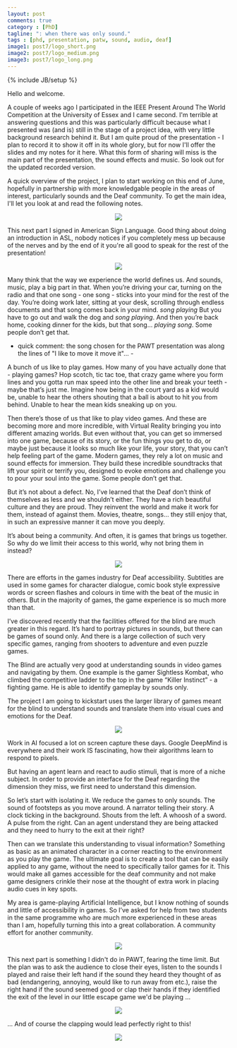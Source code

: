 ```yaml
---
layout: post
comments: true
category : [PhD]
tagline: ": when there was only sound."
tags : [phd, presentation, patw, sound, audio, deaf]
image1: post7/logo_short.png
image2: post7/logo_medium.png
image3: post7/logo_long.png
---
```

{% include JB/setup %}

Hello and welcome. 

A couple of weeks ago I participated in the IEEE Present Around The World Competition at the University of Essex and I came second. I'm terrible at answering questions and this was particularly difficult because what I presented was (and is) still in the stage of a project idea, with very little background research behind it. But I am quite proud of the presentation - I plan to record it to show it off in its whole glory, but for now I'll offer the slides and my notes for it here. What this form of sharing will miss is the main part of the presentation, the sound effects and music. So look out for the updated recorded version.

A quick overview of the project, I plan to start working on this end of June, hopefully in partnership with more knowledgable people in the areas of interest, particularly sounds and the Deaf community. To get the main idea, I'll let you look at and read the following notes.

<center><img src="{{ site.url }}/assets/images/post7/pres/Slide1.PNG"/></center>

This next part I signed in American Sign Language. Good thing about doing an introduction in ASL, nobody notices if you completely mess up because of the nerves and by the end of it you're all good to speak for the rest of the presentation!

<center><img src="{{ site.url }}/assets/images/post7/pres/Slide2.PNG"/></center>

Many think that the way we experience the world defines us. And sounds, music, play a big part in that. When you’re driving your car, turning on the radio and that one song - one song - sticks into your mind for the rest of the day. You’re doing work later, sitting at your desk, scrolling through endless documents and that song comes back in your mind. *song playing* But you have to go out and walk the dog and *song playing*. And then you’re back home, cooking dinner for the kids, but that song… *playing song*. Some people don’t get that.

- quick comment: the song chosen for the PAWT presentation was along the lines of "I like to move it move it"... -

A bunch of us like to play games. How many of you have actually done that - playing games? Hop scotch, tic tac toe, that crazy game where you form lines and you gotta run max speed into the other line and break your teeth - maybe that’s just me. Imagine how being in the court yard as a kid would be, unable to hear the others shouting that a ball is about to hit you from behind. Unable to hear the mean kids sneaking up on you.

Then there’s those of us that like to play video games. And these are becoming more and more incredible, with Virtual Reality bringing you into different amazing worlds. But even without that, you can get so immersed into one game, because of its story, or the fun things you get to do, or maybe just because it looks so much like your life, your story, that you can’t help feeling part of the game. Modern games, they rely a lot on music and sound effects for immersion. They build these incredible soundtracks that lift your spirit or terrify you, designed to evoke emotions and challenge you to pour your soul into the game. Some people don’t get that.

But it’s not about a defect. No, I’ve learned that the Deaf don’t think of themselves as less and we shouldn’t either. They have a rich beautiful culture and they are proud. They reinvent the world and make it work for them, instead of against them. Movies, theatre, songs… they still enjoy that, in such an expressive manner it can move you deeply.

It’s about being a community. And often, it is games that brings us together. So why do we limit their access to this world, why not bring them in instead?

<center><img src="{{ site.url }}/assets/images/post7/pres/Slide3.PNG"/></center>

There are efforts in the games industry for Deaf accessibility. Subtitles are used in some games for character dialogue, comic book style expressive words or screen flashes and colours in time with the beat of the music in others. But in the majority of games, the game experience is so much more than that.

I’ve discovered recently that the facilities offered for the blind are much greater in this regard. It’s hard to portray pictures in sounds, but there can be games of sound only. And there is a large collection of such very specific games, ranging from shooters to adventure and even puzzle games.

The Blind are actually very good at understanding sounds in video games and navigating by them. One example is the gamer Sightless Kombat, who climbed the competitive ladder to the top in the game “Killer Instinct” - a fighting game. He is able to identify gameplay by sounds only.

The project I am going to kickstart uses the larger library of games meant for the blind to understand sounds and translate them into visual cues and emotions for the Deaf.

<center><img src="{{ site.url }}/assets/images/post7/pres/Slide4.PNG"/></center>

Work in AI focused a lot on screen capture these days. Google DeepMind is everywhere and their work IS fascinating, how their algorithms learn to respond to pixels.

But having an agent learn and react to audio stimuli, that is more of a niche subject. In order to provide an interface for the Deaf regarding the dimension they miss, we first need to understand this dimension.

So let’s start with isolating it. We reduce the games to only sounds. The sound of footsteps as you move around. A narrator telling their story. A clock ticking in the background. Shouts from the left. A whoosh of a sword. A pulse from the right. Can an agent understand they are being attacked and they need to hurry to the exit at their right?

Then can we translate this understanding to visual information? Something as basic as an animated character in a corner reacting to the environment as you play the game. The ultimate goal is to create a tool that can be easily applied to any game, without the need to specifically tailor games for it. This would make all games accessible for the deaf community and not make game designers crinkle their nose at the thought of extra work in placing audio cues in key spots.

My area is game-playing Artificial Intelligence, but I know nothing of sounds and little of accessibility in games. So I’ve asked for help from two students in the same programme who are much more experienced in these areas than I am, hopefully turning this into a great collaboration. A community effort for another community.

<center><img src="{{ site.url }}/assets/images/post7/pres/Slide5.PNG"/></center>

This next part is something I didn't do in PAWT, fearing the time limit. But the plan was to ask the audience to close their eyes, listen to the sounds I played and raise their left hand if the sound they heard they thought of as bad (endangering, annoying, would like to run away from etc.), raise the right hand if the sound seemed good or clap their hands if they identified the exit of the level in our little escape game we'd be playing ...

<center><img src="{{ site.url }}/assets/images/post7/pres/Slide6.PNG"/></center>

... And of course the clapping would lead perfectly right to this!

<center><img src="{{ site.url }}/assets/images/post7/pres/Slide7.PNG"/></center>

